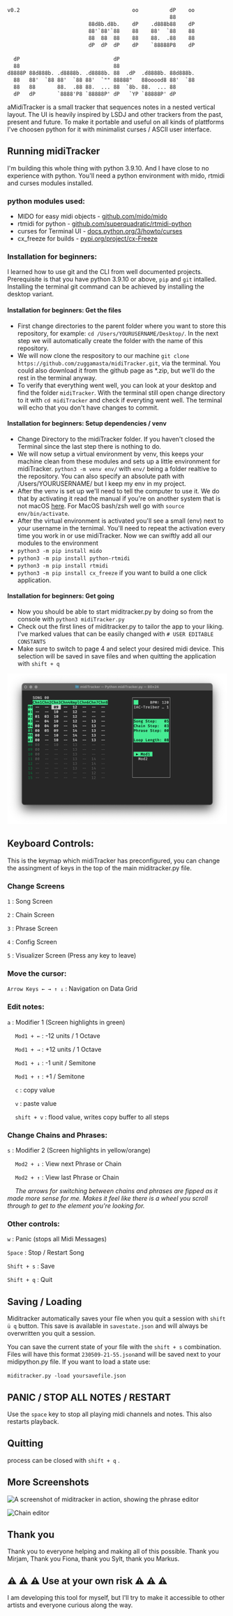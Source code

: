 ```
v0.2                                    oo          dP    oo 
                                                    88       
                          88d8b.d8b.    dP    .d888b88    dP 
                          88'`88'`88    88    88'  `88    88 
                          88  88  88    88    88.  .88    88 
                          dP  dP  dP    dP    `88888P8    dP 

  dP                              dP                         
  88                              88                         
d8888P 88d888b. .d8888b. .d8888b. 88  .dP  .d8888b. 88d888b. 
  88   88'  `88 88'  `88 88'  `"" 88888"   88ooood8 88'  `88 
  88   88       88.  .88 88.  ... 88  `8b. 88.  ... 88       
  dP   dP       `8888'P8 `88888P' dP   `YP `88888P' dP       
```                                 


aMidiTracker is a small tracker that sequences notes in a nested vertical layout. The UI is heavily inspired by LSDJ and other trackers from the past, present and future. To make it portable and useful on all kinds of plattforms I've choosen python for it with minimalist curses / ASCII user interface.


## Running midiTracker

I'm building this whole thing with python 3.9.10. And I have close to no experience with python. You'll need a python environment with mido, rtmidi and curses modules installed.

### python modules used:
- MIDO for easy midi objects - [github.com/mido/mido](https://github.com/mido/mido)
- rtmidi for python - [github.com/superquadratic/rtmidi-python](https://github.com/superquadratic/rtmidi-python)
- curses for Terminal UI - [docs.python.org/3/howto/curses](https://docs.python.org/3/howto/curses.html)
- cx_freeze for builds - [pypi.org/project/cx-Freeze](https://pypi.org/project/cx-Freeze/)

### Installation for beginners:
I learned how to use git and the CLI from well documented projects. Prerequisite is that you have python 3.9.10 or above, ```pip``` and ```git``` intalled. Installing the terminal git command can be achieved by installing the desktop variant.
#### Installation for beginners: Get the files
- First change directories to the parent folder where you want to store this repository, for example: ```cd /Users/YOURUSERNAME/Desktop/```. In the next step we will automatically create the folder with the name of this repository.
- We will now clone the respository to our machine ```git clone https://github.com/zuggamasta/midiTracker.git```, via the terminal. You could also download it from the github page as *.zip, but we'll do the rest in the terminal anyway.
- To verify that everything went well, you can look at your desktop and find the folder ```midiTracker```. With the terminal still open change directory to it with ```cd midiTracker``` and check if everyting went well. The terminal will echo that you don't have changes to commit.
#### Installation for beginners: Setup dependencies / venv
- Change Directory to the midiTracker folder. If you haven't closed the Terminal since the last step there is nothing to do.
- We will now setup a virtual environment by venv, this keeps your machine clean from these modules and sets up a little environment for midiTracker. ```python3 -m venv env/``` with ```env/``` being a folder realtive to the repository. You can also specify an absolute path with /Users/YOURUSERNAME/ but I keep my env in my project.
- After the venv is set up we'll need to tell the computer to use it. We do that by activating it read the manual if you're on another system that is not macOS [here](https://docs.python.org/3/library/venv.html#how-venvs-work). For MacOS bash/zsh well go with ```source env/bin/activate```.
- After the virtual environment is activated you'll see a small (env) next to your username in the ternimal. You'll need to repeat the activation every time you work in or use midiTracker. Now we can swiftly add all our modules to the environment 
- ```python3 -m pip install mido```
- ```python3 -m pip install python-rtmidi```
- ```python3 -m pip install rtmidi```
- ```python3 -m pip install cx_freeze``` if you want to build a one click application.
#### Installation for beginners: Get going
- Now you should be able to start miditracker.py by doing so from the console with ```python3 midiTracker.py```
- Check out the first lines of miditracker.py to tailor the app to your liking. I've marked values that can be easily changed with ```# USER EDITABLE CONSTANTS```
- Make sure to switch to page 4 and select your desired midi device. This selection will be saved in save files and when quitting the application with  ```shift + q```

![Song editor](/Documentation/screen_1.png)

## Keyboard Controls:

This is the keymap which midiTracker has preconfigured, you can change the assingment of keys in the top of the main miditracker.py file.

### Change Screens

```1``` : Song Screen

```2``` : Chain Screen

```3``` : Phrase Screen

```4``` : Config Screen

```5``` : Visualizer Screen (Press any key to leave)



### Move the cursor:

```Arrow Keys ← → ↑ ↓``` : Navigation on Data Grid

### Edit notes:

```a``` : Modifier 1 (Screen highlights in green)

&emsp; ```Mod1 + ←``` : -12 units / 1 Octave

&emsp; ```Mod1 + →``` : +12 units / 1 Octave

&emsp; ```Mod1 + ↓``` : -1 unit / Semitone

&emsp; ```Mod1 + ↑``` : +1 / Semitone

&emsp; ```c``` : copy value

&emsp; ```v``` : paste value

&emsp; ```shift + v``` : flood value, writes copy buffer to all steps

### Change Chains and Phrases:

```s``` : Modifier 2 (Screen highlights in yellow/orange)

&emsp; ```Mod2 + ↓``` : View next Phrase or Chain

&emsp; ```Mod2 + ↑``` : View last Phrase or Chain

&emsp; *The arrows for switching between chains and phrases are fipped as it made more sense for me. Makes it feel like there is a wheel you scroll through to get to the element you're looking for.* 

### Other controls:

```w``` : Panic (stops all Midi Messages)

```Space``` : Stop / Restart Song

```Shift + s``` : Save

```Shift + q``` : Quit


## Saving / Loading

Miditracker automatically saves your file when you quit a session with ```shift ü q``` button. This save is available in ```savestate.json``` and will always be overwritten you quit a session.

You can save the current state of your file with the ```shift + s``` combination. Files will have this format ```230509-21-55.json```and will be saved next to your midipython.py file. If you want to load a state use:

```miditracker.py -load yoursavefile.json```

## PANIC / STOP ALL NOTES / RESTART
Use the ```space``` key to stop all playing midi channels and notes. This also restarts playback.

## Quitting
process can be closed with ```shift + q``` .

## More Screenshots

![A screenshot of miditracker in action, showing the phrase editor](/Documentation/screen_2.png)

![Chain editor](/Documentation/screen_3.png)


## Thank you
Thank you to everyone helping and making all of this possible. Thank you Mirjam, Thank you Fiona, thank you Sylt, thank you Markus.


## ⚠️ ⚠️ ⚠️ Use at your own risk ⚠️ ⚠️ ⚠️
I am developing this tool for myself, but I'll try to make it accessible to other artists and everyone curious along the way.


